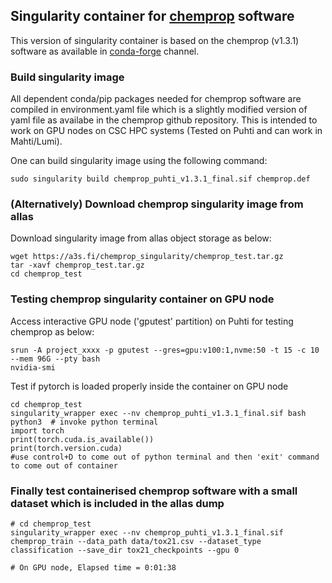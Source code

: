 ## Singularity container for [chemprop](https://github.com/chemprop/chemprop.git)  software
This version of singularity container is based on the chemprop (v1.3.1) software as available in [conda-forge](https://anaconda.org/conda-forge/chemprop/) channel.

### Build singularity image

All dependent conda/pip packages needed for chemprop software are  compiled in environment.yaml file which is a slightly modified version of yaml file as availabe in the chemprop github repository. This is intended to work on GPU nodes on CSC HPC systems (Tested on Puhti and can work in Mahti/Lumi).

One can build singularity image using the following command:

```
sudo singularity build chemprop_puhti_v1.3.1_final.sif chemprop.def

```
### (Alternatively) Download chemprop singularity image from allas
Download singularity image from allas object storage as below:
```
wget https://a3s.fi/chemprop_singularity/chemprop_test.tar.gz
tar -xavf chemprop_test.tar.gz 
cd chemprop_test
```

### Testing chemprop singularity container on GPU node

Access interactive GPU node ('gputest' partition) on Puhti for testing chemprop as below:

```
srun -A project_xxxx -p gputest --gres=gpu:v100:1,nvme:50 -t 15 -c 10 --mem 96G --pty bash
nvidia-smi
```

Test if pytorch is loaded properly inside the container on GPU node

```
cd chemprop_test
singularity_wrapper exec --nv chemprop_puhti_v1.3.1_final.sif bash
python3  # invoke python terminal
import torch
print(torch.cuda.is_available())
print(torch.version.cuda)
#use control+D to come out of python terminal and then 'exit' command to come out of container

```

### Finally test containerised chemprop software with a small dataset which is included in the allas dump

```
# cd chemprop_test
singularity_wrapper exec --nv chemprop_puhti_v1.3.1_final.sif chemprop_train --data_path data/tox21.csv --dataset_type classification --save_dir tox21_checkpoints --gpu 0

# On GPU node, Elapsed time = 0:01:38
```

